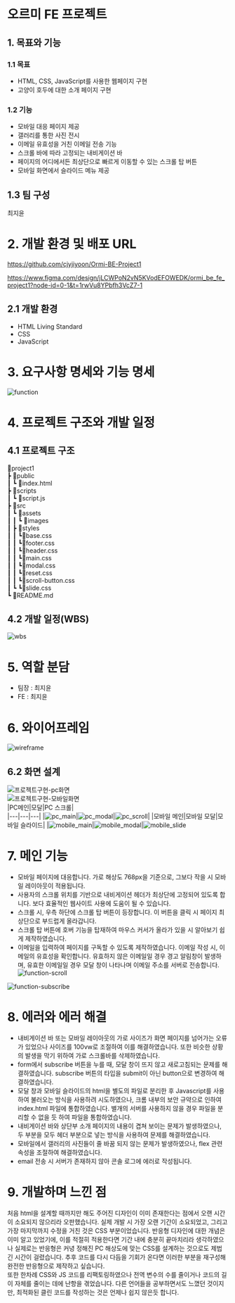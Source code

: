 # 오르미 FE 프로젝트
## 1. 목표와 기능
### 1.1 목표
- HTML, CSS, JavaScript를 사용한 웹페이지 구현
- 고양이 호두에 대한 소개 페이지 구현   
### 1.2 기능
- 모바일 대응 페이지 제공
- 갤러리를 통한 사진 전시
- 이메일 유효성을 거친 이메일 전송 기능
- 스크롤 바에 따라 고정되는 내비게이션 바
- 페이지의 어디에서든 최상단으로 빠르게 이동할 수 있는 스크롤 탑 버튼
- 모바일 화면에서 슬라이드 메뉴 제공
## 1.3 팀 구성
최지윤 
# 2. 개발 환경 및 배포 URL
https://github.com/cjyjiyoon/Ormi-BE-Project1   
   
https://www.figma.com/design/jLCWPoN2vN5KVodEFOWEDK/ormi_be_fe_project1?node-id=0-1&t=1rwVu8YPbfh3VcZ7-1   

## 2.1 개발 환경
- HTML Living Standard
- CSS
- JavaScript   

# 3. 요구사항 명세와 기능 명세
![function](https://github.com/user-attachments/assets/ea3ca352-24ac-4d19-95fe-f409810d46c4)
# 4. 프로젝트 구조와 개발 일정
## 4.1 프로젝트 구조
📂project1      
┣ 📂public   
┃   ┗ 📄index.html    
┣ 📂scripts   
┃   ┗ 📄script.js   
┣ 📂src   
┃  ┗ 📂assets   
┃  ┃  ┗ 📂images   
┃  ┣ 📂styles  
┃  ┃  ┗📄base.css   
┃  ┃  ┗📄footer.css   
┃  ┃  ┗📄header.css   
┃  ┃  ┗📄main.css   
┃  ┃  ┗📄modal.css   
┃  ┃  ┗📄reset.css   
┃  ┃  ┗📄scroll-button.css   
┃  ┗  ┗📄slide.css   
┗ 📄README.md   
## 4.2 개발 일정(WBS)
![wbs](https://github.com/user-attachments/assets/169faa40-671a-42d3-a442-802bd5560175)
# 5. 역할 분담
- 팀장 : 최지윤
- FE : 최지윤
# 6. 와이어프레임
![wireframe](https://github.com/user-attachments/assets/190775e6-67b7-465e-982a-80c3cd7716fb)
## 6.2 화면 설계
![프로젝트구현-pc화면](https://github.com/user-attachments/assets/f2679ecd-599c-48d1-9810-bd22733acdd9)   
![프로젝트구현-모바일화면](https://github.com/user-attachments/assets/7fd76e7d-00cd-459a-ab6d-4e8ea6f5b4aa)   
|PC메인|모달|PC 스크롤|   
|---|---|---|
|![pc_main](https://github.com/user-attachments/assets/9cc8529f-deee-4f9d-bda1-f28dc5c8018c)|![pc_modal](https://github.com/user-attachments/assets/3ace9c05-c869-42de-ad6b-56d6ab822f85)|![pc_scroll](https://github.com/user-attachments/assets/092f1273-762b-4e7e-bf94-1c1a2c968953)|
|모바일 메인|모바일 모달|모바일 슬라이드|
|![mobile_main](https://github.com/user-attachments/assets/1b9e7f2d-70b9-4ee3-97a8-b00fc675532e)|![mobile_modal](https://github.com/user-attachments/assets/61426849-4b50-4905-8334-8741f9ed5fd2)|![mobile_slide](https://github.com/user-attachments/assets/366eb70d-5d9f-444e-9d79-212142221dbc)
# 7. 메인 기능
- 모바일 페이지에 대응합니다. 가로 해상도 768px을 기준으로, 그보다 작을 시 모바일 레이아웃이 적용됩니다.
- 사용자의 스크롤 위치를 기반으로 내비게이션 헤더가 최상단에 고정되어 있도록 합니다. 보다 효율적인 웹사이트 사용에 도움이 될 수 있습니다.
- 스크롤 시, 우측 하단에 스크롤 탑 버튼이 등장합니다. 이 버튼을 클릭 시 페이지 최상단으로 부드럽게 올라갑니다.
- 스크롤 탑 버튼에 호버 기능을 탑재하여 마우스 커서가 올라가 있을 시 알아보기 쉽게 제작하였습니다.
- 이메일을 입력하여 페이지를 구독할 수 있도록 제작하였습니다. 이메일 작성 시, 이메일의 유효성을 확인합니다. 유효하지 않은 이메일일 경우 경고 알림창이 발생하며, 유효한 이메일일 경우 모달 창이 나타나며 이메일 주소를 서버로 전송합니다.      
![function-scroll](https://github.com/user-attachments/assets/8e6df566-50b7-453e-b1d3-93c95d693fc3)

![function-subscribe](https://github.com/user-attachments/assets/5e5aebd6-bcb9-4ddf-a9b6-e52eab67615d)
# 8. 에러와 에러 해결 
- 내비게이션 바 또는 모바일 레이아웃의 가로 사이즈가 화면 페이지를 넘어가는 오류가 있었으나 사이즈를 100vw로 조절하여 이를 해결하였습니다. 또한 비슷한 상황의 발생을 막기 위하여 가로 스크롤바를 삭제하였습니다.
- form에서 subscribe 버튼을 누를 때, 모달 창이 뜨지 않고 새로고침되는 문제를 해결하였습니다. subscribe 버튼의 타입을 submit이 아닌 button으로 변경하여 해결하였습니다.
- 모달 창과 모바일 슬라이드의 html을 별도의 파일로 분리한 후 Javascript를 사용하여 불러오는 방식을 사용하려 시도하였으나, 크롬 내부의 보안 규약으로 인하여 index.html 파일에 통합하였습니다. 별개의 서버를 사용하지 않을 경우 파일을 분리할 수 없을 듯 하여 파일을 통합하였습니다.
- 내비게이션 바와 상단부 소개 페이지의 내용이 겹쳐 보이는 문제가 발생하였으나, 두 부분을 모두 헤더 부분으로 넣는 방식을 사용하여 문제를 해결하였습니다.
- 모바일에서 갤러리의 사진들이 줄 바꿈 되지 않는 문제가 발생하였으나, flex 관련 속성을 조절하여 해결하였습니다. 
- email 전송 시 서버가 존재하지 않아 콘솔 로그에 에러로 작성됩니다.
# 9. 개발하며 느낀 점
처음 html을 설계할 때까지만 해도 주어진 디자인이 이미 존재한다는 점에서 오랜 시간이 소요되지 않으리라 오판했습니다. 실제 개발 시 가장 오랜 기간이 소요되었고, 그리고 가장 마지막까지 수정을 거친 것은 CSS 부분이었습니다. 반응형 디자인에 대한 개념은 이미 알고 있었기에, 이를 적절히 적용한다면 기간 내에 충분히 끝마치리라 생각하였으나 실제로는 반응형은 커녕 정해진  PC 해상도에 맞는 CSS를 설계하는 것으로도 제법 긴 시간이 걸렸습니다. 추후 코드를 다시 다듬을 기회가 온다면 이러한 부분을 재구성해 완전한 반응형으로 제작하고 싶습니다.    
또한 한차례 CSS와 JS 코드를 리팩토링하였으나 전역 변수의 수를 줄이거나 코드의 길이 자체를 줄이는 데에 난항을 겪었습니다. 다른 언어들을 공부하면서도 느꼈던 것이지만, 최적화된 클린 코드를 작성하는 것은 언제나 쉽지 않은듯 합니다.